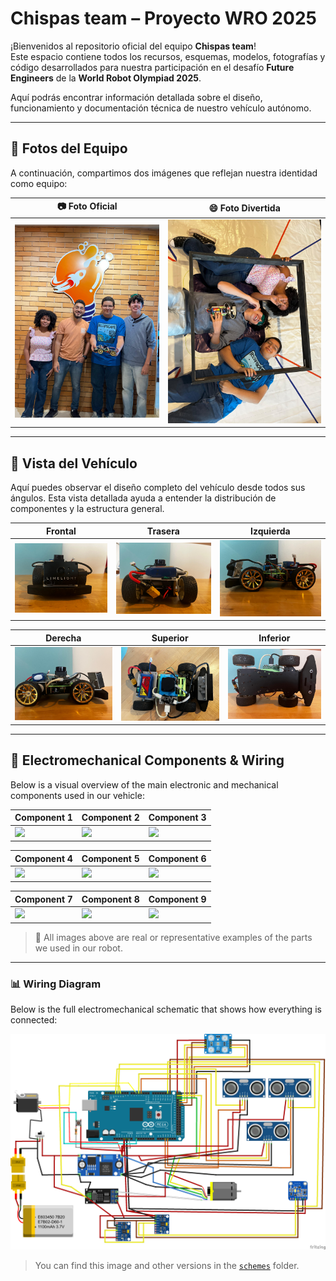 # Chispas team – Proyecto WRO 2025

¡Bienvenidos al repositorio oficial del equipo **Chispas team**!  
Este espacio contiene todos los recursos, esquemas, modelos, fotografías y código desarrollados para nuestra participación en el desafío **Future Engineers** de la **World Robot Olympiad 2025**.

Aquí podrás encontrar información detallada sobre el diseño, funcionamiento y documentación técnica de nuestro vehículo autónomo.

---

## 📸 Fotos del Equipo

A continuación, compartimos dos imágenes que reflejan nuestra identidad como equipo:

| 📷 Foto Oficial | 😄 Foto Divertida |
|----------------|-------------------|
| ![Foto oficial del equipo](t-photos/foto_oficial.jpeg) | ![Foto divertida del equipo](t-photos/foto_divertida.jpeg) |


---

## 🚗 Vista del Vehículo

Aquí puedes observar el diseño completo del vehículo desde todos sus ángulos. Esta vista detallada ayuda a entender la distribución de componentes y la estructura general.

| Frontal | Trasera | Izquierda |
|--------|---------|-----------|
| ![](v-photos/Front.jpeg) | ![](v-photos/Back.jpeg) | ![](v-photos/Left.jpeg) |

| Derecha | Superior | Inferior |
|--------|----------|----------|
| ![](v-photos/Right.jpeg) | ![](v-photos/top1.jpeg) | ![](v-photos/Bottom.jpeg) |

---

## 🧠 Electromechanical Components & Wiring

Below is a visual overview of the main electronic and mechanical components used in our vehicle:

| Component 1 | Component 2 | Component 3 |
|-------------|-------------|-------------|
| ![](schemes/component1.jpg) | ![](schemes/component2.jpg) | ![](schemes/component3.jpg) |

| Component 4 | Component 5 | Component 6 |
|-------------|-------------|-------------|
| ![](schemes/component4.jpg) | ![](schemes/component5.jpg) | ![](schemes/component6.jpg) |

| Component 7 | Component 8 | Component 9 |
|-------------|-------------|-------------|
| ![](schemes/component7.jpg) | ![](schemes/component8.jpg) | ![](schemes/component9.jpg) |

> 📸 All images above are real or representative examples of the parts we used in our robot.

---

### 📊 Wiring Diagram

Below is the full electromechanical schematic that shows how everything is connected:

![Wiring Diagram](schemes/electromechanical_diagram.png)

> You can find this image and other versions in the [`schemes`](schemes/) folder.


